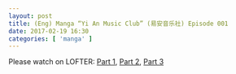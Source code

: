 ```yaml
---
layout: post
title: (Eng) Manga “Yi An Music Club” (易安音乐社) Episode 001
date: 2017-02-19 16:30
categories: [ 'manga' ]
---
```


Please watch on LOFTER: [Part 1](http://quadrifolium.lofter.com/post/1d4edd3a_e4ed646), [Part 2](http://quadrifolium.lofter.com/post/1d4edd3a_e4ed649), [Part 3](http://quadrifolium.lofter.com/post/1d4edd3a_e4ed658)

